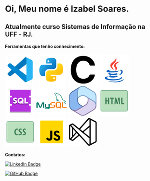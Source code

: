 <h1>Oi, Meu nome é Izabel Soares.</h1>
<h2>Atualmente curso Sistemas de Informação na UFF - RJ.</h2>

<h4>Ferramentas que tenho conhecimento:</h4>

![VSCODE](/images/vscode.png)
![Python](/images//python.png)
![C](/images/c.png)
![Java](/images/java.png)
![SQL](/images/sql.png)
![MySQL](/images//mysql.png)
![Pacote Office 365](/images/office365.png)
![HTML](/images/html.png)
![CSS](/images//css.png)
![JavaScript](/images/javascript.png)
![VBA](image.png)

**Contatos:**

<div>

[![LinkedIn Badge](https://img.shields.io/badge/LinkedIn-blue?style=for-the-badge&logo=linkedin&logoColor=white)](www.linkedin.com/in/izabel-soares-373b7125b)

[![GitHub Badge](https://img.shields.io/badge/GitHub-black?style=for-the-badge&logo=github&logoColor=white)]((https://github.com/izabel-souza))

</div>